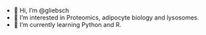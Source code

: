 - 👋 Hi, I’m @gliebsch
- 👀 I’m interested in Proteomics, adipocyte biology and lysosomes.
- 🌱 I’m currently learning Python and R.


<!---
gliebsch/gliebsch is a ✨ special ✨ repository because its `README.md` (this file) appears on your GitHub profile.
You can click the Preview link to take a look at your changes.
--->
